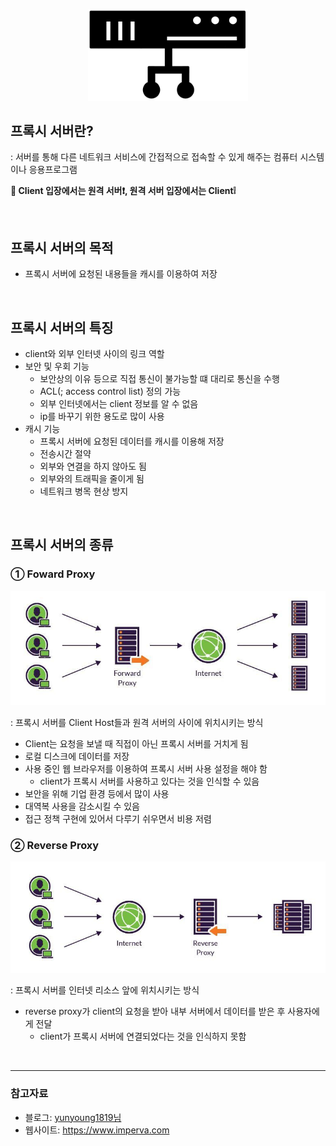<p align=center><img src='../../resources/proxy1.png' width=256></p>

## **프록시 서버란?**

: 서버를 통해 다른 네트워크 서비스에 간접적으로 접속할 수 있게 해주는 컴퓨터 시스템이나 응용프로그램

**🧷 Client 입장에서는 원격 서버❗️, 원격 서버 입장에서는 Client❕**

</br>

## **프록시 서버의 목적**

- 프록시 서버에 요청된 내용들을 캐시를 이용하여 저장

</br>

## **프록시 서버의 특징**

- client와 외부 인터넷 사이의 링크 역할
- 보안 및 우회 기능
  - 보안상의 이유 등으로 직접 통신이 불가능할 떄 대리로 통신을 수행
  - ACL(; access control list) 정의 가능
  - 외부 인터넷에서는 client 정보를 알 수 없음
  - ip를 바꾸기 위한 용도로 많이 사용
- 캐시 기능
  - 프록시 서버에 요청된 데이터를 캐시를 이용해 저장
  - 전송시간 절약
  - 외부와 연결을 하지 않아도 됨
  - 외부와의 트래픽을 줄이게 됨
  - 네트워크 병목 현상 방지

</br>

## **프록시 서버의 종류**

### **① Foward Proxy**

<p align=center><img src='../../resources/proxy2.jpeg' width=512></p>

: 프록시 서버를 Client Host들과 원격 서버의 사이에 위치시키는 방식

- Client는 요청을 보낼 때 직접이 아닌 프록시 서버를 거치게 됨
- 로컬 디스크에 데이터를 저장
- 사용 중인 웹 브라우저를 이용하여 프록시 서버 사용 설정을 해야 함
  - client가 프록시 서버를 사용하고 있다는 것을 인식할 수 있음
- 보안을 위해 기업 환경 등에서 많이 사용
- 대역복 사용을 감소시킬 수 있음
- 접근 정책 구현에 있어서 다루기 쉬우면서 비용 저렴

### **② Reverse Proxy**

<p align=center><img src='../../resources/proxy3.jpeg' width=512></p>

: 프록시 서버를 인터넷 리소스 앞에 위치시키는 방식

- reverse proxy가 client의 요청을 받아 내부 서버에서 데이터를 받은 후 사용자에게 전달
  - client가 프록시 서버에 연결되었다는 것을 인식하지 못함

</br>

---

### **참고자료**

- 블로그: [yunyoung1819님](https://yunyoung1819.tistory.com/9)
- 웹사이트: https://www.imperva.com
